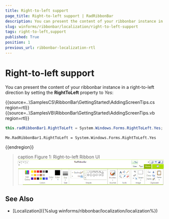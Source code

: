 ```yaml
---
title: Right-to-left support
page_title: Right-to-left support | RadRibbonBar
description: You can present the content of your ribbonbar instance in a right-to-left direction by setting the RightToLeft property to Yes. 
slug: winforms/ribbonbar/localization/right-to-left-support
tags: right-to-left,support
published: True
position: 1
previous_url: ribbonbar-localization-rtl
---
```


# Right-to-left support

You can present the content of your ribbonbar instance in a right-to-left direction by setting the __RightToLeft__ property to *Yes*:       

{{source=..\SamplesCS\RibbonBar\GettingStarted\AddingScreenTips.cs region=rtl}} 
{{source=..\SamplesVB\RibbonBar\GettingStarted\AddingScreenTips.vb region=rtl}} 

````C#
this.radRibbonBar1.RightToLeft = System.Windows.Forms.RightToLeft.Yes;

````
````VB.NET
Me.RadRibbonBar1.RightToLeft = System.Windows.Forms.RightToLeft.Yes

````

{{endregion}} 

>caption Figure 1: Right-to-left Ribbon UI
![ribbonbar-localization-rtl 001](images/ribbonbar-localization-rtl001.png)

## See Also

* [Localization]({%slug winforms/ribbonbar/localization/localization%})